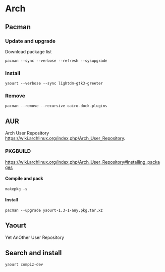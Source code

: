 <!-- -*- coding: utf-8-unix; -*-
     Danil Kutkevich's reference cards <http://kutkevich.org/rc>.
     Copyright (C) 2007, 2008, 2009, 2010 Danil Kutkevich <danil@kutkevich.org>

     This reference cards is licensed under the Creative Commons
     Attribution-Share Alike 3.0 Unported License. To view a copy of this
     license, see the COPYING file or visit
     <http://creativecommons.org/licenses/by-sa/3.0/> or send a letter to
     Creative Commons, 171 Second Street, Suite 300, San Francisco,
     California, 94105, USA. -->

Arch
====

Pacman
------

### Update and upgrade

Download package list

    pacman --sync --verbose --refresh --sysupgrade

### Install

    yaourt --verbose --sync lightdm-gtk3-greeter

### Remove

    pacman --remove --recursive cairo-dock-plugins

AUR
---

Arch User Repository <https://wiki.archlinux.org/index.php/Arch_User_Repository>.

### PKGBUILD

<https://wiki.archlinux.org/index.php/Arch_User_Repository#Installing_packages>

#### Compile and pack

    makepkg -s

#### Install

    pacman --upgrade yaourt-1.3-1-any.pkg.tar.xz

Yaourt
------

Yet AnOther User Repository

Search and install
------------------

    yaourt compiz-dev
